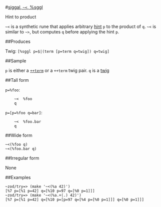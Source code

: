 #[siggal, `~<`, %sggl](#sggl)

Hint to product

`~<` is a synthetic rune that applies arbitrary [hint]() `p` to the product of `q`. `~<` is similar to `~>`, but computes `q` before applying the hint `p`.

##Produces

Twig: `[%sggl p=$|(term [p=term q=twig]) q=twig]`

##Sample

`p` is either a [`++term`]() or a `++term` twig pair.
`q` is a [twig]()

##Tall form

`p=%foo`:
      
        ~<  %foo
        q

`p=[p=%foo q=bar]`:

        ~<  %foo.bar
        q

##Wide form

    ~<(%foo q)
    ~<(%foo.bar q)

##Irregular form

None

##Examples

    ~zod/try=> (make '~<(%a 42)')
    [%7 p=[%1 p=42] q=[%10 p=97 q=[%0 p=1]]]
    ~zod/try=> (make '~<(%a.+(.) 42)')
    [%7 p=[%1 p=42] q=[%10 p=[p=97 q=[%4 p=[%0 p=1]]] q=[%0 p=1]]]
